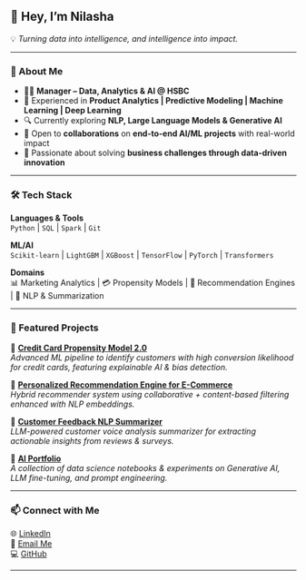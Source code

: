 ## 👋 Hey, I’m Nilasha  

💡 *Turning data into intelligence, and intelligence into impact.*  

---

### 🚀 About Me  
- 👩‍💻 **Manager – Data, Analytics & AI @ HSBC**  
- 🧠 Experienced in **Product Analytics | Predictive Modeling | Machine Learning | Deep Learning**  
- 🔍 Currently exploring **NLP, Large Language Models & Generative AI**  
- 🤝 Open to **collaborations** on **end-to-end AI/ML projects** with real-world impact  
- 🎯 Passionate about solving **business challenges through data-driven innovation**  
---

### 🛠️ Tech Stack  

**Languages & Tools**  
`Python` | `SQL` | `Spark` | `Git`  

**ML/AI**  
`Scikit-learn` | `LightGBM` | `XGBoost` | `TensorFlow` | `PyTorch` | `Transformers`  

**Domains**  
📊 Marketing Analytics | 💳 Propensity Models | 🛒 Recommendation Engines | 💬 NLP & Summarization  

---

### 📂 Featured Projects  

🔹 [**Credit Card Propensity Model 2.0**](#)  
*Advanced ML pipeline to identify customers with high conversion likelihood for credit cards, featuring explainable AI & bias detection.*  

🔹 [**Personalized Recommendation Engine for E-Commerce**](#)  
*Hybrid recommender system using collaborative + content-based filtering enhanced with NLP embeddings.*  

🔹 [**Customer Feedback NLP Summarizer**](#)  
*LLM-powered customer voice analysis summarizer for extracting actionable insights from reviews & surveys.*  

🔹 [**AI Portfolio**](#)  
*A collection of data science notebooks & experiments on Generative AI, LLM fine-tuning, and prompt engineering.*  

---

### 📫 Connect with Me  

🌐 [LinkedIn](https://www.linkedin.com/in/nilasha-ghosh-907974212/)  
📧 [Email Me](mailto:gnilasha@gmail.com)  
💻 [GitHub](https://github.com/Nilasha27)  

---
